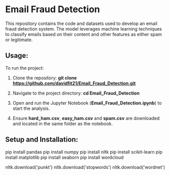 # Email Fraud Detection

This repository contains the code and datasets used to develop an email fraud detection system. The model leverages machine learning techniques to classify emails based on their content and other features as either spam or legitimate.

## Usage:

To run the project:
1. Clone the repository:
**git clone https://github.com/davidfit21/Email_Fraud_Detection.git**

2. Navigate to the project directory:
**cd Email_Fraud_Detection**

3. Open and run the Jupyter Notebook (**Email_Fraud_Detection.ipynb**) to start the analysis.

4. Ensure **hard_ham.csv**, **easy_ham.csv** and **spam.csv** are downloaded and located in the same folder as the notebook.

## Setup and Installation:

pip install pandas
pip install numpy
pip install nltk
pip install scikit-learn
pip install matplotlib
pip install seaborn
pip install wordcloud

nltk.download('punkt')
nltk.download('stopwords')
nltk.download('wordnet')


